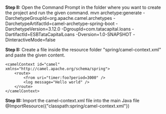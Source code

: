 <b>Step II:</b> Open the Command Prompt in the folder where you want to create the project and run the given command.
mvn archetype:generate -DarchetypeGroupId=org.apache.camel.archetypes -DarchetypeArtifactId=camel-archetype-spring-boot -DarchetypeVersion=3.12.0 -DgroupId=com.tatacapital.loans -DartifactId=ESBTataCapitalLoans -Dversion=1.0-SNAPSHOT -DinteractiveMode=false

<b>Step II:</b> Create a file inside the resource folder "spring/camel-context.xml" and paste the given content.</br>
<?xml version="1.0" encoding="UTF-8"?>
<beans xmlns="http://www.springframework.org/schema/beans"
       xmlns:xsi="http://www.w3.org/2001/XMLSchema-instance" xmlns:spring="http://camel.apache.org/schema/spring"
       xsi:schemaLocation="http://www.springframework.org/schema/beans http://www.springframework.org/schema/beans/spring-beans.xsd http://camel.apache.org/schema/spring http://camel.apache.org/schema/spring/camel-spring.xsd">


    <camelContext id="camel" xmlns="http://camel.apache.org/schema/spring">
        <route>
            <from uri="timer:foo?period=3000" />
            <log message="Hello world" />
        </route>
    </camelContext>
</beans>


<b>Step III:</b> Import the camel-context.xml file into the main Java file</br>
@ImportResource({"classpath:spring/camel-context.xml"})